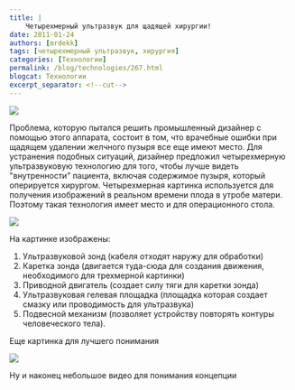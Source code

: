 ```yaml
---
title: |
    Четырехмерный ультразвук для щадящей хирургии!
date: 2011-01-24
authors: [mrdekk]
tags: [четырехмерный ультразвук, хирургия]
categories: [Технологии]
permalink: /blog/technologies/267.html
blogcat: Технологии
excerpt_separator: <!--cut-->
---
```



![](http://itw66.ru/uploads/images/00/00/01/2011/01/24/7c2b2f.jpg)


Проблема, которую пытался решить промышленный дизайнер с помощью этого аппарата, состоит в том, что врачебные ошибки при щадящем удалении желчного пузыря все еще имеют место. Для устранения подобных ситуаций, дизайнер предложил четырехмерную ультразвуковую технологию для того, чтобы лучше видеть "внутренности" пациента, включая содержимое пузыря, который оперируется хирургом. Четырехмерная картинка используется для получения изображений в реальном времени плода в утробе матери. Поэтому такая технология имеет место и для операционного стола.


<!--cut-->



![](http://itw66.ru/uploads/images/00/00/01/2011/01/24/4dee30.jpg)


На картинке изображены:

1. Ультразвуковой зонд (кабеля отходят наружу для обработки)
2. Каретка зонда (двигается туда-сюда для создания движения, необходимого для трехмерной картинки)
3. Приводной двигатель (создает силу тяги для каретки зонда)
4. Ультразвуковая гелевая площадка (площадка которая создает смазку или проводимость для ультразвука)
5. Подвесной механизм (позволяет устройству повторять контуры человеческого тела).

Еще картинка для лучшего понимания 


![](http://itw66.ru/uploads/images/00/00/01/2011/01/24/f6cd9f.jpg)


Ну и наконец небольшое видео для понимания концепции

<object width="640" height="390"><param name="movie" value="http://www.youtube.com/v/hIO8tOQke9o&hl=en_US&feature=player_embedded&version=3"></param><param name="allowFullScreen" value="true"></param><param name="allowScriptAccess" value="always"></param><embed src="http://www.youtube.com/v/hIO8tOQke9o&hl=en_US&feature=player_embedded&version=3" type="application/x-shockwave-flash" allowfullscreen="true" allowScriptAccess="always" width="640" height="390"></embed></object>
